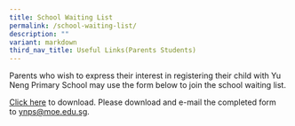 ```yaml
---
title: School Waiting List
permalink: /school-waiting-list/
description: ""
variant: markdown
third_nav_title: Useful Links(Parents Students)
---
```

Parents who wish to express their interest in registering their child with Yu Neng Primary School may use the form below to join the school waiting list.

[Click here](/files/Yu-Neng-Waiting-List-Form.pdf) to download. Please download and e-mail the completed form to [ynps@moe.edu.sg](mailto:ynps@moe.edu.sg).